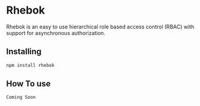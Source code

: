 # Rhebok
Rhebok is an easy to use hierarchical role based access control (RBAC) with support for asynchronous authorization.

## Installing

```txt
npm install rhebok
```

## How To use

```
Coming Soon
```